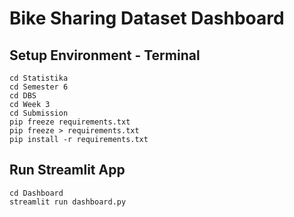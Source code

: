 # Bike Sharing Dataset Dashboard

## Setup Environment - Terminal
```
cd Statistika
cd Semester 6
cd DBS
cd Week 3
cd Submission
pip freeze requirements.txt
pip freeze > requirements.txt
pip install -r requirements.txt
```

## Run Streamlit App
```
cd Dashboard
streamlit run dashboard.py
```